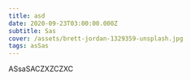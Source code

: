 ```yaml
---
title: asd
date: 2020-09-23T03:00:00.000Z
subtitle: Sas
cover: /assets/brett-jordan-1329359-unsplash.jpg
tags: asSas
---
```

ASsaSACZXZCZXC